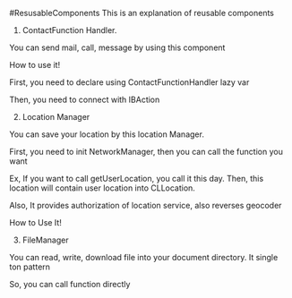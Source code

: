 #ResusableComponents
This is an explanation of reusable components

1. ContactFunction Handler.

You can send mail, call, message by using this component

How to use it!

First, you need to declare using ContactFunctionHandler lazy var

Then, you need to connect with IBAction


2. Location Manager

You can save your location by this location Manager.

First, you need to init NetworkManager, then you can call the function you want

Ex, If you want to call getUserLocation, you call it this day. Then, this location will contain user location into CLLocation.

Also, It provides authorization of location service, also reverses geocoder

How to Use It!


3. FileManager

You can read, write, download file into your document directory. It single ton pattern



So, you can call function directly
